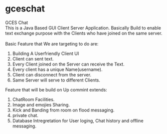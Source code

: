 # gceschat
GCES Chat
<br />
This is a Java Based GUI Client Server Application. Basically Build to enable text exchange purpose with the Clients who have joined on the same server.<br />
<br />
Basic Feature that We are targeting to do are:
1) Building A Userfriendly Client UI
2) Client can sent text.
3) Every Client joined on the Server can receive the Text.
4) Every client has a unique Name(username).
5) Client can disconnect from the server.
6) Same Server will serve to different Clients.

Feature that will be build on Up commint extends:
1) ChatRoom Facilities.
2) Image and emojies Sharing.
3) Kick and Banding from room on flood messaging.
4) private chat.
5) Database Intregretation for User loging, Chat history and offline messaging. 
